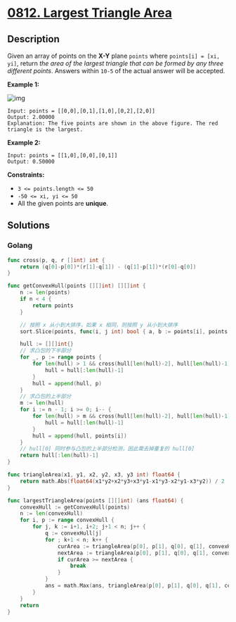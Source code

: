 # [0812. Largest Triangle Area](https://leetcode.cn/problems/largest-triangle-area/)

## Description


Given an array of points on the **X-Y** plane `points` where `points[i] = [xi, yi]`, return *the area of the largest triangle that can be formed by any three different points*. Answers within `10-5` of the actual answer will be accepted.

 

**Example 1:**

![img](https://s3-lc-upload.s3.amazonaws.com/uploads/2018/04/04/1027.png)

```
Input: points = [[0,0],[0,1],[1,0],[0,2],[2,0]]
Output: 2.00000
Explanation: The five points are shown in the above figure. The red triangle is the largest.
```

**Example 2:**

```
Input: points = [[1,0],[0,0],[0,1]]
Output: 0.50000
```

 

**Constraints:**

- `3 <= points.length <= 50`
- `-50 <= xi, yi <= 50`
- All the given points are **unique**.







## Solutions

<!-- tabs:start -->

### **Golang**

```go
func cross(p, q, r []int) int {
    return (q[0]-p[0])*(r[1]-q[1]) - (q[1]-p[1])*(r[0]-q[0])
}

func getConvexHull(points [][]int) [][]int {
    n := len(points)
    if n < 4 {
        return points
    }

    // 按照 x 从小到大排序，如果 x 相同，则按照 y 从小到大排序
    sort.Slice(points, func(i, j int) bool { a, b := points[i], points[j]; return a[0] < b[0] || a[0] == b[0] && a[1] < b[1] })

    hull := [][]int{}
    // 求凸包的下半部分
    for _, p := range points {
        for len(hull) > 1 && cross(hull[len(hull)-2], hull[len(hull)-1], p) <= 0 {
            hull = hull[:len(hull)-1]
        }
        hull = append(hull, p)
    }
    // 求凸包的上半部分
    m := len(hull)
    for i := n - 1; i >= 0; i-- {
        for len(hull) > m && cross(hull[len(hull)-2], hull[len(hull)-1], points[i]) <= 0 {
            hull = hull[:len(hull)-1]
        }
        hull = append(hull, points[i])
    }
    // hull[0] 同时参与凸包的上半部分检测，因此需去掉重复的 hull[0]
    return hull[:len(hull)-1]
}

func triangleArea(x1, y1, x2, y2, x3, y3 int) float64 {
    return math.Abs(float64(x1*y2+x2*y3+x3*y1-x1*y3-x2*y1-x3*y2)) / 2
}

func largestTriangleArea(points [][]int) (ans float64) {
    convexHull := getConvexHull(points)
    n := len(convexHull)
    for i, p := range convexHull {
        for j, k := i+1, i+2; j+1 < n; j++ {
            q := convexHull[j]
            for ; k+1 < n; k++ {
                curArea := triangleArea(p[0], p[1], q[0], q[1], convexHull[k][0], convexHull[k][1])
                nextArea := triangleArea(p[0], p[1], q[0], q[1], convexHull[k+1][0], convexHull[k+1][1])
                if curArea >= nextArea {
                    break
                }
            }
            ans = math.Max(ans, triangleArea(p[0], p[1], q[0], q[1], convexHull[k][0], convexHull[k][1]))
        }
    }
    return
}
```

<!-- tabs:end -->